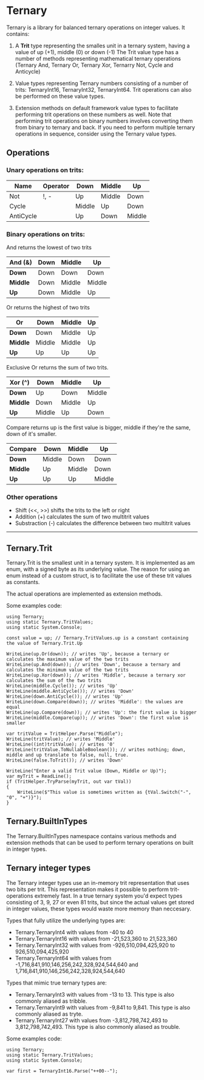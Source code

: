 # Ternary

Ternary is a library for balanced ternary operations on integer values.
It contains:

1. A **Trit** type representing the smalles unit in a ternary system, having a value of up (+1), middle (0) or down (-1)
The Trit value type has a number of methods representing mathematical ternary operations (Ternary And, Ternary Or, Ternary Xor, Ternarry Not, Cycle and Anticycle)

2. Value types representing Ternary numbers consisting of a number of trits: TernaryInt16, TernaryInt32, TernaryInt64. Trit operations can also be performed on these value types.

3. Extension methods on default framework value types to facilitate performing trit operations on these numbers as well. Note that performing trit operations on binary numbers involves converting them from binary to ternary and back. If you need to perform multiple ternary operations in sequence, consider using the Ternary value types.

## Operations

### Unary operations on trits:

| Name      | Operator | Down   | Middle | Up     |
|-----------|----------|--------|--------|--------|
| Not       | !, -     | Up     | Middle | Down   |
| Cycle     |          | Middle | Up     | Down   |
| AntiCycle |          | Up     | Down   | Middle |

### Binary operations on trits:

And returns the lowest of two trits

| And (&) | **Down** | **Middle** | **Up**     |
|---------|------|--------|--------|
| **Down**    | Down | Down   | Down   |
| **Middle**  | Down | Middle | Middle |
| **Up**      | Down | Middle | Up     |

Or returns the highest of two trits

| Or         | **Down** | **Middle** | **Up** |
|------------|----------|------------|--------|
| **Down**   | Down     | Middle     | Up     |
| **Middle** | Middle   | Middle     | Up     |
| **Up**     | Up       | Up         | Up     |

Exclusive Or returns the sum of two trits. 

| Xor (^)    | **Down** | **Middle** | **Up** |
|------------|----------|------------|--------|
| **Down**   | Up       | Down       | Middle |
| **Middle** | Down     | Middle     | Up     |
| **Up**     | Middle   | Up         | Down   |

Compare returns up is the first value is bigger, middle if they're the same, down of it's smaller.

| Compare    | **Down** | **Middle** | **Up** |
|------------|----------|------------|--------|
| **Down**   | Middle   | Down       | Down   |
| **Middle** | Up       | Middle     | Down   |
| **Up**     | Up       | Up         | Middle |

### Other operations

* Shift (<<, >>) shifts the trits to the left or right
* Addition (+) calculates the sum of two multitrit values
* Substraction (-) calculates the difference between two multitrit values

--------

## Ternary.Trit

Ternary.Trit is the smallest unit in a ternary system. It is implemented as am enum, with a signed byte as its underlying value. The reason for using an enum instead of a custom struct, is to facilitate the use of these trit values as constants.

The actual operations are implemented as extension methods.

Some examples code:

```
using Ternary;
using static Ternary.TritValues;
using static System.Console;

const value = up; // Ternary.TritValues.up is a constant containing the value of Ternary.Trit.Up

WriteLine(up.Or(down)); // writes 'Up', because a ternary or calculates the maximum value of the two trits
WriteLine(up.And(down)); // writes 'Down', because a ternary and calculates the minimum value of the two trits
WriteLine(up.Xor(down)); // writes 'Middle', because a ternary xor calculates the sum of the two trits
WriteLine(middle.Cycle()); // writes 'Up'
WriteLine(middle.AntiCycle()); // writes 'Down'
WriteLine(down.AntiCycle()); // writes 'Up'
WriteLine(down.Compare(down)); // writes 'Middle': the values are equal
WriteLine(up.Compare(down)); // writes 'Up': the first value is bigger
WriteLine(middle.Compare(up)); // writes 'Down': the first value is smaller

var tritValue = TritHelper.Parse("Middle");
WriteLine(tritValue); // writes 'Middle'
WriteLine((int)tritValue); // writes '0'
WriteLine(tritValue.ToNullableBoolean()); // writes nothing; down, middle and up translate to false, null, true.
WriteLine(false.ToTrit()); // writes 'Down'

WriteLine("Enter a valid Trit value (Down, Middle or Up)");
var myTrit = ReadLine();
if (TritHelper.TryParse(myTrit, out var tVal))
{
    WriteLine($"This value is sometimes written as {tVal.Switch("-", "0", "+")}");
}
```

## Ternary.BuiltInTypes

The Ternary.BuiltInTypes namespace contains various methods and extension methods that can be used to perform ternary operations on built in integer types.

## Ternary integer types

The Ternary integer types use an in-memory trit representation that uses two bits per trit. This representation makes it possible to perform trit-operations extremely fast. In a true ternary system you'd expect types consisting of 3, 9, 27 or even 81 trits, but since the actual values get stored in integer values, these types would waste more memory than neccesary.

Types that fully utilize the underlying types are:

* Ternary.TernaryInt4 with values from -40 to 40
* Ternary.TernaryInt16 with values from -21,523,360 to 21,523,360
* Ternary.TernaryInt32 with values from -926,510,094,425,920 to 926,510,094,425,920
* Ternary.TernaryInt64 with values from  -1,716,841,910,146,256,242,328,924,544,640 and 1,716,841,910,146,256,242,328,924,544,640

Types that mimic true ternary types are:

* Ternary.TernaryInt3 with values from -13 to 13. This type is also commonly aliased as tribble.
* Ternary.TernaryInt9 with values from -9,841 to 9,841. This type is also commonly aliased as tryte.
* Ternary.TernaryInt27 with values from -3,812,798,742,493 to 3,812,798,742,493. This type is also commonly aliased as trouble.

Some examples code:

```
using Ternary;
using static Ternary.TritValues;
using static System.Console;

var first = TernaryInt16.Parse("++00--");
```
